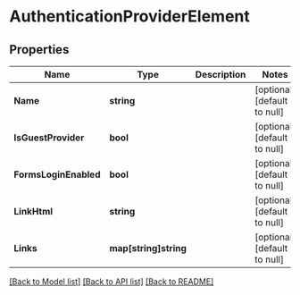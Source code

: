 # AuthenticationProviderElement

## Properties
Name | Type | Description | Notes
------------ | ------------- | ------------- | -------------
**Name** | **string** |  | [optional] [default to null]
**IsGuestProvider** | **bool** |  | [optional] [default to null]
**FormsLoginEnabled** | **bool** |  | [optional] [default to null]
**LinkHtml** | **string** |  | [optional] [default to null]
**Links** | **map[string]string** |  | [optional] [default to null]

[[Back to Model list]](../README.md#documentation-for-models) [[Back to API list]](../README.md#documentation-for-api-endpoints) [[Back to README]](../README.md)


